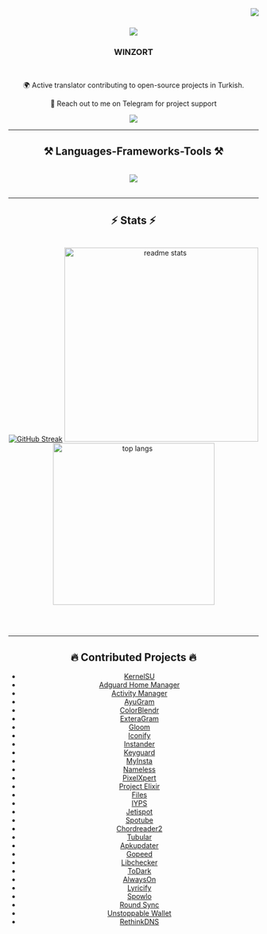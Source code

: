 <img align="right" src="https://visitor-badge.laobi.icu/badge?page_id=mikropsoft.mikropsoft" />

<h1 align="center">
    <img src="https://readme-typing-svg.herokuapp.com/?font=Righteous&size=35&center=true&vCenter=true&width=1100&height=70&duration=4000&lines=Hi+There!+👋;+I'm+WINZORT!;" />
</h1>

<h3 align="center">WINZORT</h3>

<br/>

<div align="center">
 
 🌍 Active translator contributing to open-source projects in Turkish.
 
 💬 Reach out to me on Telegram for project support

</div>
 
<div align="center"> 
  <a href="https://t.me/microzort">
    <img src="https://img.shields.io/badge/Contact-333333?style=for-the-badge&logo=telegram&logoColor=blue" />
  </a>
</div>

 <hr/>
 
<h2 align="center">⚒️ Languages-Frameworks-Tools ⚒️</h2>
<br/>
<div align="center">
    <img src="https://skillicons.dev/icons?i=python,github,vscode,linux,debian,ubuntu" />
</div>

<br/>

<hr/>

<h2 align="center">⚡ Stats ⚡</h2>
<br>
<div align=center>
  <a href="https://git.io/streak-stats"><img src="https://github-readme-streak-stats.herokuapp.com?user=mikropsoft&theme=react&border_radius=10&card_width=400" alt="GitHub Streak" /></a>
  <img width=390 src="https://github-readme-stats.vercel.app/api?username=mikropsoft&count_private=true&show_icons=true&theme=react&rank_icon=github&border_radius=10&card_width=400" alt="readme stats" />
  <br/>
  <img width=325 align="center" src="https://github-readme-stats.vercel.app/api/top-langs/?username=mikropsoft&hide=HTML&langs_count=8&layout=compact&theme=react&border_radius=10&size_weight=0.5&count_weight=0.5&exclude_repo=github-readme-stats" alt="top langs" />
</div>

<br/><br/>

<hr/>

<div align="center">
     <h2>🔥 Contributed Projects 🔥</h2>
</div>

<div align="center">
  
- [KernelSU](https://github.com/tiann/KernelSU)
- [Adguard Home Manager](https://github.com/JGeek00/adguard-home-manager)
- [Activity Manager](https://github.com/sdex/ActivityManager)
- [AyuGram](https://github.com/AyuGram)
- [ColorBlendr](https://github.com/Mahmud0808/ColorBlendr)
- [ExteraGram](https://github.com/exteraSquad/exteraGram)
- [Gloom](https://github.com/MateriiApps/Gloom)
- [Iconify](https://github.com/Mahmud0808/Iconify)
- [Instander](https://thedise.me/instander)
- [Keyguard](https://github.com/AChep/keyguard-app)
- [MyInsta](https://myinsta.app)
- [Nameless](https://nameless.wiki)
- [PixelXpert](https://github.com/siavash79/PixelXpert)
- [Project Elixir](https://projectelixiros.com/home)
- [Files](https://github.com/files-community/Files)
- [IYPS](https://github.com/StellarSand/IYPS)
- [Jetispot](https://github.com/iTaysonLab/jetispot)
- [Spotube](https://github.com/KRTirtho/spotube)
- [Chordreader2](https://github.com/AndInTheClouds/chordreader2)
- [Tubular](https://github.com/polymorphicshade/Tubular)
- [Apkupdater](https://github.com/rumboalla/apkupdater)
- [Gopeed](https://github.com/GopeedLab/gopeed)
- [Libchecker](https://github.com/LibChecker/LibChecker)
- [ToDark](https://github.com/darkmoonight/ToDark)
- [AlwaysOn](https://github.com/Domi04151309/AlwaysOn)
- [Lyricify](https://github.com/WXRIW/Lyricify-App)
- [Spowlo](https://github.com/BobbyESP/Spowlo)
- [Round Sync](https://github.com/newhinton/Round-Sync)
- [Unstoppable Wallet](https://github.com/horizontalsystems/unstoppable-wallet-android)
- [RethinkDNS](https://github.com/celzero/rethink-app)

 </div>
